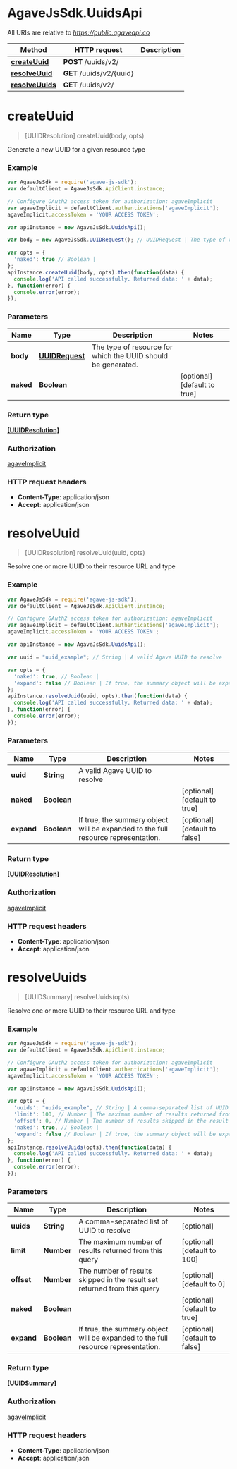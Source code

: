 # AgaveJsSdk.UuidsApi

All URIs are relative to *https://public.agaveapi.co*

Method | HTTP request | Description
------------- | ------------- | -------------
[**createUuid**](UuidsApi.md#createUuid) | **POST** /uuids/v2/ | 
[**resolveUuid**](UuidsApi.md#resolveUuid) | **GET** /uuids/v2/{uuid} | 
[**resolveUuids**](UuidsApi.md#resolveUuids) | **GET** /uuids/v2/ | 


<a name="createUuid"></a>
# **createUuid**
> [UUIDResolution] createUuid(body, opts)



Generate a new UUID for a given resource type

### Example
```javascript
var AgaveJsSdk = require('agave-js-sdk');
var defaultClient = AgaveJsSdk.ApiClient.instance;

// Configure OAuth2 access token for authorization: agaveImplicit
var agaveImplicit = defaultClient.authentications['agaveImplicit'];
agaveImplicit.accessToken = 'YOUR ACCESS TOKEN';

var apiInstance = new AgaveJsSdk.UuidsApi();

var body = new AgaveJsSdk.UUIDRequest(); // UUIDRequest | The type of resource for which the UUID should be generated.

var opts = { 
  'naked': true // Boolean | 
};
apiInstance.createUuid(body, opts).then(function(data) {
  console.log('API called successfully. Returned data: ' + data);
}, function(error) {
  console.error(error);
});

```

### Parameters

Name | Type | Description  | Notes
------------- | ------------- | ------------- | -------------
 **body** | [**UUIDRequest**](UUIDRequest.md)| The type of resource for which the UUID should be generated. | 
 **naked** | **Boolean**|  | [optional] [default to true]

### Return type

[**[UUIDResolution]**](UUIDResolution.md)

### Authorization

[agaveImplicit](../README.md#agaveImplicit)

### HTTP request headers

 - **Content-Type**: application/json
 - **Accept**: application/json

<a name="resolveUuid"></a>
# **resolveUuid**
> [UUIDResolution] resolveUuid(uuid, opts)



Resolve one or more UUID to their resource URL and type

### Example
```javascript
var AgaveJsSdk = require('agave-js-sdk');
var defaultClient = AgaveJsSdk.ApiClient.instance;

// Configure OAuth2 access token for authorization: agaveImplicit
var agaveImplicit = defaultClient.authentications['agaveImplicit'];
agaveImplicit.accessToken = 'YOUR ACCESS TOKEN';

var apiInstance = new AgaveJsSdk.UuidsApi();

var uuid = "uuid_example"; // String | A valid Agave UUID to resolve

var opts = { 
  'naked': true, // Boolean | 
  'expand': false // Boolean | If true, the summary object will be expanded to the full resource representation.
};
apiInstance.resolveUuid(uuid, opts).then(function(data) {
  console.log('API called successfully. Returned data: ' + data);
}, function(error) {
  console.error(error);
});

```

### Parameters

Name | Type | Description  | Notes
------------- | ------------- | ------------- | -------------
 **uuid** | **String**| A valid Agave UUID to resolve | 
 **naked** | **Boolean**|  | [optional] [default to true]
 **expand** | **Boolean**| If true, the summary object will be expanded to the full resource representation. | [optional] [default to false]

### Return type

[**[UUIDResolution]**](UUIDResolution.md)

### Authorization

[agaveImplicit](../README.md#agaveImplicit)

### HTTP request headers

 - **Content-Type**: application/json
 - **Accept**: application/json

<a name="resolveUuids"></a>
# **resolveUuids**
> [UUIDSummary] resolveUuids(opts)



Resolve one or more UUID to their resource URL and type

### Example
```javascript
var AgaveJsSdk = require('agave-js-sdk');
var defaultClient = AgaveJsSdk.ApiClient.instance;

// Configure OAuth2 access token for authorization: agaveImplicit
var agaveImplicit = defaultClient.authentications['agaveImplicit'];
agaveImplicit.accessToken = 'YOUR ACCESS TOKEN';

var apiInstance = new AgaveJsSdk.UuidsApi();

var opts = { 
  'uuids': "uuids_example", // String | A comma-separated list of UUID to resolve
  'limit': 100, // Number | The maximum number of results returned from this query
  'offset': 0, // Number | The number of results skipped in the result set returned from this query
  'naked': true, // Boolean | 
  'expand': false // Boolean | If true, the summary object will be expanded to the full resource representation.
};
apiInstance.resolveUuids(opts).then(function(data) {
  console.log('API called successfully. Returned data: ' + data);
}, function(error) {
  console.error(error);
});

```

### Parameters

Name | Type | Description  | Notes
------------- | ------------- | ------------- | -------------
 **uuids** | **String**| A comma-separated list of UUID to resolve | [optional] 
 **limit** | **Number**| The maximum number of results returned from this query | [optional] [default to 100]
 **offset** | **Number**| The number of results skipped in the result set returned from this query | [optional] [default to 0]
 **naked** | **Boolean**|  | [optional] [default to true]
 **expand** | **Boolean**| If true, the summary object will be expanded to the full resource representation. | [optional] [default to false]

### Return type

[**[UUIDSummary]**](UUIDSummary.md)

### Authorization

[agaveImplicit](../README.md#agaveImplicit)

### HTTP request headers

 - **Content-Type**: application/json
 - **Accept**: application/json

